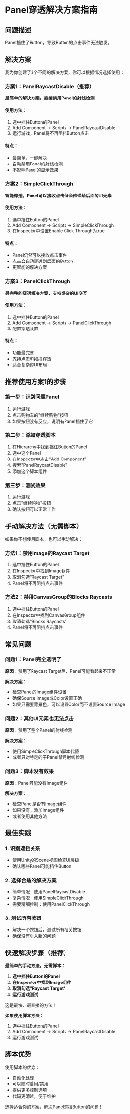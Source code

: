 # Panel穿透解决方案指南

## 问题描述
Panel挡住了Button，导致Button的点击事件无法触发。

## 解决方案

我为你创建了3个不同的解决方案，你可以根据情况选择使用：

### 方案1：PanelRaycastDisable（推荐）

**最简单的解决方案，直接禁用Panel的射线检测**

#### 使用方法：
1. 选中挡住Button的Panel
2. Add Component → Scripts → PanelRaycastDisable
3. 运行游戏，Panel将不再阻挡Button点击

#### 特点：
- 最简单，一键解决
- 自动禁用Panel的射线检测
- 不影响Panel的显示效果

### 方案2：SimpleClickThrough

**智能穿透，Panel可以接收点击但会传递给后面的UI元素**

#### 使用方法：
1. 选中挡住Button的Panel
2. Add Component → Scripts → SimpleClickThrough
3. 在Inspector中设置Enable Click Through为true

#### 特点：
- Panel仍然可以接收点击事件
- 点击会自动穿透到后面的Button
- 更智能的解决方案

### 方案3：PanelClickThrough

**最完整的穿透解决方案，支持复杂的UI交互**

#### 使用方法：
1. 选中挡住Button的Panel
2. Add Component → Scripts → PanelClickThrough
3. 配置穿透设置

#### 特点：
- 功能最完整
- 支持点击和拖拽穿透
- 适合复杂的UI布局

## 推荐使用方案1的步骤

### 第一步：识别问题Panel
1. 运行游戏
2. 点击购物车的"继续购物"按钮
3. 如果按钮没有反应，说明有Panel挡住了它

### 第二步：添加穿透脚本
1. 在Hierarchy中找到挡住Button的Panel
2. 选中这个Panel
3. 在Inspector中点击"Add Component"
4. 搜索"PanelRaycastDisable"
5. 添加这个脚本组件

### 第三步：测试效果
1. 运行游戏
2. 点击"继续购物"按钮
3. 确认按钮可以正常工作

## 手动解决方法（无需脚本）

如果你不想使用脚本，也可以手动解决：

### 方法1：禁用Image的Raycast Target
1. 选中挡住Button的Panel
2. 在Inspector中找到Image组件
3. 取消勾选"Raycast Target"
4. Panel将不再阻挡点击事件

### 方法2：禁用CanvasGroup的Blocks Raycasts
1. 选中挡住Button的Panel
2. 在Inspector中找到CanvasGroup组件
3. 取消勾选"Blocks Raycasts"
4. Panel将不再阻挡点击事件

## 常见问题

### 问题1：Panel完全透明了
**原因**：禁用了Raycast Target后，Panel可能看起来不正常

**解决方案**：
- 检查Panel的Image组件设置
- 确保Source Image或Color设置正确
- 如果只需要背景色，可以设置Color而不设置Source Image

### 问题2：其他UI元素也无法点击
**原因**：禁用了整个Panel的射线检测

**解决方案**：
- 使用SimpleClickThrough脚本代替
- 或者只对特定的子Panel禁用射线检测

### 问题3：脚本没有效果
**原因**：Panel可能没有Image组件

**解决方案**：
- 检查Panel是否有Image组件
- 如果没有，添加Image组件
- 或者使用其他方法

## 最佳实践

### 1. 识别遮挡关系
- 使用Unity的Scene视图检查UI层级
- 确认哪些Panel可能挡住Button

### 2. 选择合适的解决方案
- 简单情况：使用PanelRaycastDisable
- 复杂情况：使用SimpleClickThrough
- 需要精细控制：使用PanelClickThrough

### 3. 测试所有按钮
- 解决一个按钮后，测试所有相关按钮
- 确保没有引入新的问题

## 快速解决步骤（推荐）

**最简单的手动方法，无需脚本：**

1. **选中挡住Button的Panel**
2. **在Inspector中找到Image组件**
3. **取消勾选"Raycast Target"**
4. **运行游戏测试**

这是最快、最直接的方法！

**如果使用脚本方法：**
1. 选中挡住Button的Panel
2. Add Component → Scripts → PanelRaycastDisable
3. 运行游戏测试

## 脚本优势

使用脚本的优势：
- 自动化处理
- 可以随时启用/禁用
- 提供更多控制选项
- 代码更清晰，便于维护

选择适合你的方案，解决Panel遮挡Button的问题！
